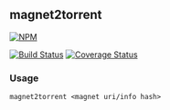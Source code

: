 ## magnet2torrent

[![NPM](https://nodei.co/npm/magnet2torrent.png?compact=true)](https://nodei.co/npm/magnet2torrent/)

[![Build Status](https://travis-ci.org/killwing/magnet2torrent.svg?branch=master)](https://travis-ci.org/killwing/magnet2torrent)
[![Coverage Status](https://coveralls.io/repos/killwing/magnet2torrent/badge.svg)](https://coveralls.io/r/killwing/magnet2torrent)

### Usage
`magnet2torrent <magnet uri/info hash>`
